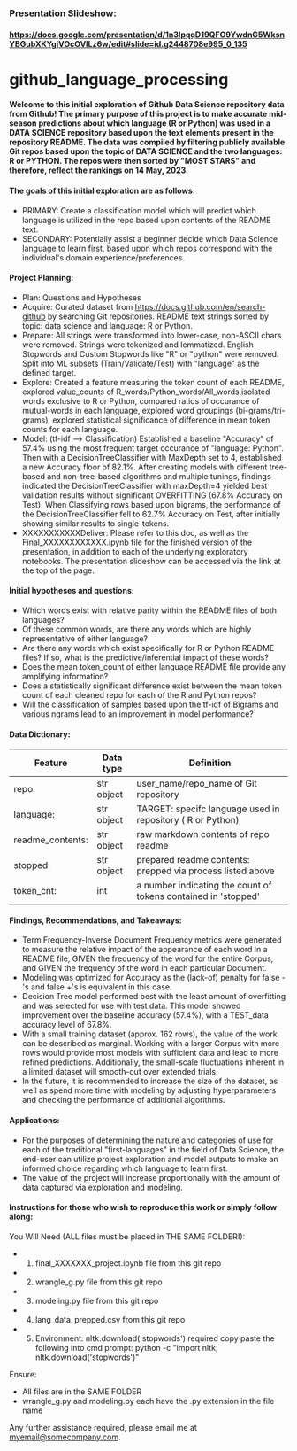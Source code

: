 ### Presentation Slideshow: 
#### https://docs.google.com/presentation/d/1n3lpqqD19QFO9YwdnG5WksnYBGubXKYgjVOcOVILz6w/edit#slide=id.g2448708e995_0_135

# github_language_processing

#### Welcome to this initial exploration of Github Data Science repository data from Github!  The primary purpose of this project is to make accurate mid-season predictions about which language (R or Python) was used in a DATA SCIENCE repository based upon the text elements present in the repository README. The data was compiled by filtering publicly available Git repos based upon the topic of DATA SCIENCE and the two languages: R or PYTHON.  The repos were then sorted by "MOST STARS" and therefore, reflect the rankings on 14 May, 2023.  

#### The goals of this initial exploration are as follows:
- PRIMARY: Create a classification model which will predict which language is utilized in the repo based upon contents of the README text.
- SECONDARY: Potentially assist a beginner decide which Data Science language to learn first, based upon which repos correspond with the individual's domain experience/preferences.

#### Project Planning:
- Plan: Questions and Hypotheses
- Acquire: Curated dataset from https://docs.github.com/en/search-github by searching Git repositories.  README text strings sorted by topic: data science and language: R or Python.
- Prepare: All strings were transformed into lower-case, non-ASCII chars were removed.  Strings were tokenized and lemmatized.  English Stopwords and Custom Stopwords like "R" or "python" were removed. Split into ML subsets (Train/Validate/Test) with "language" as the defined target.
- Explore: Created a feature measuring the token count of each README, explored value_counts of R_words/Python_words/All_words,isolated words exclusive to R or Python, compared ratios of occurance of mutual-words in each language, explored word groupings (bi-grams/tri-grams), explored statistical significance of difference in mean token counts for each language.
- Model: (tf-idf --> Classification) Established a baseline "Accuracy" of 57.4% using the most frequent target occurance of "language: Python".  Then with a DecisionTreeClassifier with MaxDepth set to 4, established a new Accuracy floor of 82.1%. After creating models with different tree-based and non-tree-based algorithms and multiple tunings, findings indicated the DecisionTreeClassifier with maxDepth=4 yielded best validation results without significant OVERFITTING (67.8% Accuracy on Test).  When Classifying rows based upon bigrams, the performance of the DecisionTreeClassifier fell to 62.7% Accuracy on Test, after initially showing similar results to single-tokens.
- XXXXXXXXXXXDeliver: Please refer to this doc, as well as the Final_XXXXXXXXXXXX.ipynb file for the finished version of the presentation, in addition to each of the underlying exploratory notebooks.  The presentation slideshow can be accessed via the link at the top of the page.

#### Initial hypotheses and questions:
* Which words exist with relative parity within the README files of both languages? 
* Of these common words, are there any words which are highly representative of either language? 
* Are there any words which exist specifically for R or Python README files?  If so, what is the predictive/inferential impact of these words?
* Does the mean token_count of either language README file provide any amplifying information? 
* Does a statistically significant difference exist between the mean token count of each cleaned repo for each of the R and Python repos? 
* Will the classification of samples based upon the tf-idf of Bigrams and various ngrams lead to an improvement in model performance?

#### Data Dictionary: 

|Feature |  Data type | Definition |
|---|---|---|
| repo: | str object | user_name/repo_name of Git repository |
| language: | str object | TARGET: specifc language used in repository ( R or Python) |
| readme_contents: | str object | raw markdown contents of repo readme |
| stopped: | str object | prepared readme contents: prepped via process listed above |
| token_cnt: | int | a number indicating the count of tokens contained in 'stopped' |

#### Findings, Recommendations, and Takeaways:


- Term Frequency-Inverse Document Frequency metrics were generated to measure the relative impact of the appearance of each word in a README file, GIVEN the frequency of the word for the entire Corpus, and GIVEN the frequency of the word in each particular Document.  
- Modeling was optimized for Accuracy as the (lack-of) penalty for false -'s and false +'s is equivalent in this case.
- Decision Tree model performed best with the least amount of overfitting and was selected for use with test data.  This model showed improvement over the baseline accuracy (57.4%), with a TEST_data accuracy level of 67.8%.
- With a small training dataset (approx. 162 rows), the value of the work can be described as marginal.  Working with a larger Corpus with more rows would provide most models with sufficient data and lead to more refined predictions.  Additionally, the small-scale fluctuations inherent in a limited dataset will smooth-out over extended trials.
- In the future, it is recommended to increase the size of the dataset, as well as spend more time with modeling by adjusting hyperparameters and checking the performance of additional algorithms.

#### Applications:

- For the purposes of determining the nature and categories of use for each of the traditional "first-languages" in the field of Data Science, the end-user can utilize project exploration and model outputs to make an informed choice regarding which language to learn first.
- The value of the project will increase proportionally with the amount of data captured via exploration and modeling.

#### Instructions for those who wish to reproduce this work or simply follow along:
You Will Need (ALL files must be placed in THE SAME FOLDER!):
- 1. final_XXXXXXX_project.ipynb file from this git repo
- 2. wrangle_g.py file from this git repo
- 3. modeling.py file from this git repo
- 4. lang_data_prepped.csv from this git repo
- 5. Environment: nltk.download('stopwords') required copy paste the following into cmd prompt: python -c "import nltk; nltk.download('stopwords')"

Ensure:
- All files are in the SAME FOLDER
- wrangle_g.py and modeling.py each have the .py extension in the file name

Any further assistance required, please email me at myemail@somecompany.com.

